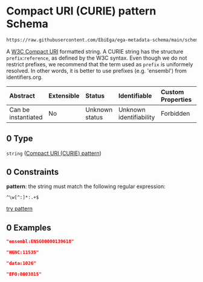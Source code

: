 # Compact URI (CURIE) pattern Schema

```txt
https://raw.githubusercontent.com/EbiEga/ega-metadata-schema/main/schemas/EGA.common-definitions.json#/definitions/organism_descriptor/properties/taxon_id_curie/allOf/0
```

A [W3C Compact URI](https://www.w3.org/TR/curie/) formatted string. A CURIE string has the structure `prefix`:`reference`, as defined by the W3C syntax. Even though we do not restrict prefixes, we recommend that the term used as `prefix` is uniformely resolved. In other words, it is better to use prefixes (e.g. 'ensembl') from identifiers.org.

| Abstract            | Extensible | Status         | Identifiable            | Custom Properties | Additional Properties | Access Restrictions | Defined In                                                                                           |
| :------------------ | :--------- | :------------- | :---------------------- | :---------------- | :-------------------- | :------------------ | :--------------------------------------------------------------------------------------------------- |
| Can be instantiated | No         | Unknown status | Unknown identifiability | Forbidden         | Allowed               | none                | [EGA.common-definitions.json\*](../../../schemas/EGA.common-definitions.json "open original schema") |

## 0 Type

`string` ([Compact URI (CURIE) pattern](ega-12-definitions-organism-obi0100026-descriptor-block-properties-ncbi-taxon-identifier-allof-compact-uri-curie-pattern.md))

## 0 Constraints

**pattern**: the string must match the following regular expression:&#x20;

```regexp
^\w[^:]*:.+$
```

[try pattern](https://regexr.com/?expression=%5E%5Cw%5B%5E%3A%5D*%3A.%2B%24 "try regular expression with regexr.com")

## 0 Examples

```json
"ensembl:ENSG00000139618"
```

```json
"HGNC:11535"
```

```json
"data:1026"
```

```json
"EFO:0003815"
```

